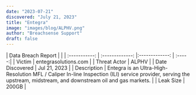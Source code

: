 ```yaml
---
date: "2023-07-21"
discovered: "July 21, 2023"
title: "Entegra"
image: "images/blog/ALPHV.png"
author: "Breachsense Support"
draft: false
---
```


| Data Breach Report           |              | 
| :-----------: | :-------------:     |:-------------:    | :-----:|
| Victim      | entegrasolutions.com      | 
| Threat Actor      | ALPHV      | 
| Date Discovered      | Jul 21, 2023      | 
| Description      | Entegra is an Ultra-High-Resolution MFL / Caliper In-line Inspection (ILI) service provider, serving the upstream, midstream, and downstream oil and gas markets.      | 
| Leak Size      | 200GB      | 

